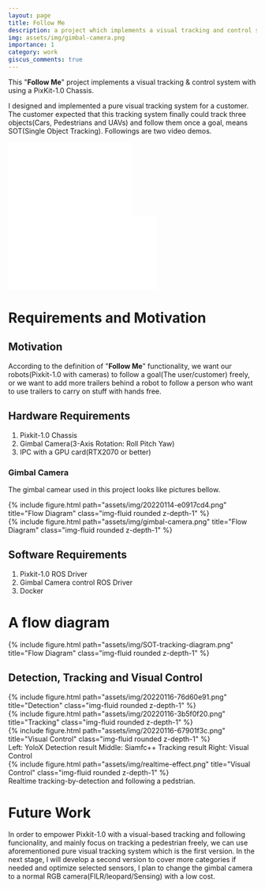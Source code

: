 ```yaml
---
layout: page
title: Follow Me
description: a project which implements a visual tracking and control system 
img: assets/img/gimbal-camera.png
importance: 1
category: work
giscus_comments: true
---
```


This "**Follow Me**" project implements a visual tracking & control system with using a PixKit-1.0 Chassis.

I designed and implemented a pure visual tracking system for a customer. The customer expected that this tracking system finally could track three objects(Cars, Pedestrians and UAVs) and follow them once a goal, means SOT(Single Object Tracking). Followings are two video demos.


<div class="video-container iframe-container">
<iframe src="//player.bilibili.com/player.html?isOutside=true&aid=689345413&bvid=BV1Bm4y1w7BZ&cid=866920512&p=1&muted=true" width="50%" scrolling="yes" border="0" frameborder="no" framespacing="0" allowfullscreen="true"></iframe>
</div>

<div class="video-container iframe-container">
<iframe src="//player.bilibili.com/player.html?isOutside=true&aid=561767384&bvid=BV1xe4y1i7wi&cid=866931240&p=1&muted=true" width="60%" scrolling="yes" border="0" frameborder="no" framespacing="0" allowfullscreen="true"></iframe>
</div>


# Requirements and Motivation

## Motivation
According to the definition of "**Follow Me**" functionality, we want our robots(Pixkit-1.0 with cameras) to follow a goal(The user/customer) freely, or we want to add more trailers behind a robot to follow a person who want to use trailers to carry on stuff with hands free. 

## Hardware Requirements
1. Pixkit-1.0 Chassis
2. Gimbal Camera(3-Axis Rotation: Roll Pitch Yaw)
3. IPC with a GPU card(RTX2070 or better)

### Gimbal Camera

The gimbal camear used in this project looks like pictures bellow.
<div class="row">
    <div class="col-sm mt-3 mt-md-0">
        {% include figure.html path="assets/img/20220114-e0917cd4.png" title="Flow Diagram" class="img-fluid rounded z-depth-1" %}
    </div>
    <div class="col-sm mt-3 mt-md-0">
        {% include figure.html path="assets/img/gimbal-camera.png" title="Flow Diagram" class="img-fluid rounded z-depth-1" %}
    </div>
</div>

## Software Requirements
1. Pixkit-1.0 ROS Driver
2. Gimbal Camera control ROS Driver
3. Docker

# A flow diagram

<div class="row">
    <div class="col-sm mt-3 mt-md-0">
        {% include figure.html path="assets/img/SOT-tracking-diagram.png" title="Flow Diagram" class="img-fluid rounded z-depth-1" %}
    </div>
</div>

## Detection, Tracking and Visual Control

<div class="row mt-3">
    <div class="col-sm mt-3 mt-md-0">
        {% include figure.html path="assets/img/20220116-76d60e91.png" title="Detection" class="img-fluid rounded z-depth-1" %}
    </div>
    <div class="col-sm mt-3 mt-md-0">
        {% include figure.html path="assets/img/20220116-3b5f0f20.png" title="Tracking" class="img-fluid rounded z-depth-1" %}
    </div>
    <div class="col-sm mt-3 mt-md-0">
        {% include figure.html path="assets/img/20220116-67901f3c.png" title="Visual Control" class="img-fluid rounded z-depth-1" %}
    </div>
</div>
<div class="caption">
        Left: YoloX Detection result
        Middle: Siamfc++ Tracking result
        Right: Visual Control
</div>

<div>
    <div class="col-sm mt-3 mt-md-0">
        {% include figure.html path="assets/img/realtime-effect.png" title="Visual Control" class="img-fluid rounded z-depth-1" %}
    </div>
</div>
<div class="caption">
        Realtime tracking-by-detection and following a pedstrian.
</div>

# Future Work
In order to empower Pixkit-1.0 with a visual-based tracking and following funcionality, and mainly focus on tracking a pedestrian freely, we can use aforementioned pure visual tracking system which is the first version. In the next stage, I will develop a second version to cover more categories if needed and optimize selected sensors, I plan to change the gimbal camera to a normal RGB camera(FILR/leopard/Sensing) with a low cost. 